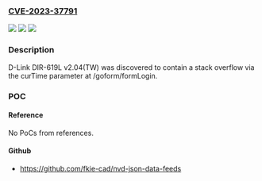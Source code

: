 ### [CVE-2023-37791](https://cve.mitre.org/cgi-bin/cvename.cgi?name=CVE-2023-37791)
![](https://img.shields.io/static/v1?label=Product&message=n%2Fa&color=blue)
![](https://img.shields.io/static/v1?label=Version&message=n%2Fa&color=blue)
![](https://img.shields.io/static/v1?label=Vulnerability&message=n%2Fa&color=brighgreen)

### Description

D-Link DIR-619L v2.04(TW) was discovered to contain a stack overflow via the curTime parameter at /goform/formLogin.

### POC

#### Reference
No PoCs from references.

#### Github
- https://github.com/fkie-cad/nvd-json-data-feeds

